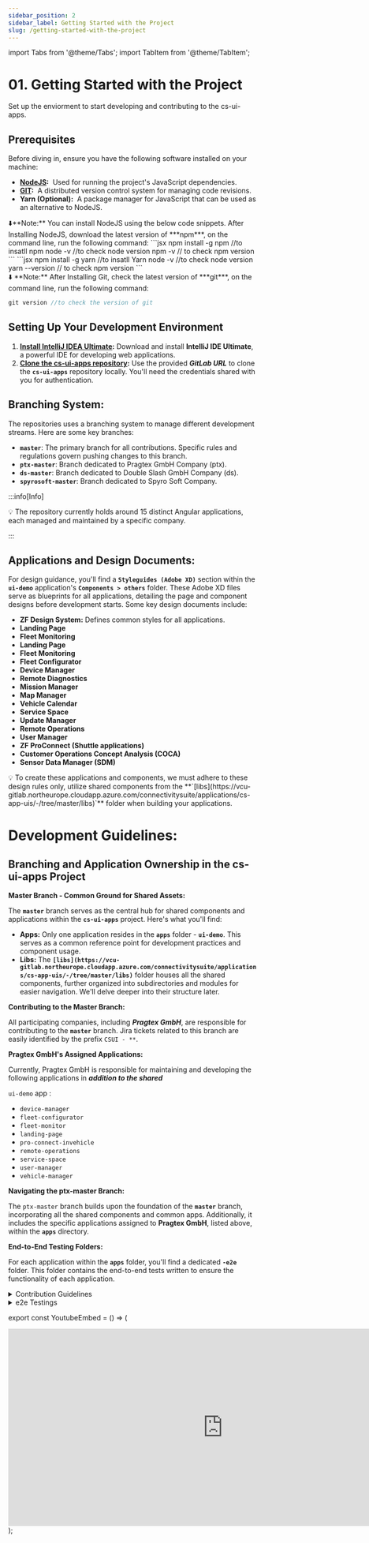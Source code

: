 ```yaml
---
sidebar_position: 2
sidebar_label: Getting Started with the Project
slug: /getting-started-with-the-project
---
```


import Tabs from '@theme/Tabs';
import TabItem from '@theme/TabItem';

# 01. Getting Started with the Project

Set up the enviorment to start developing and contributing to the cs-ui-apps.

<div>
<YoutubeEmbed />
</div>

## **Prerequisites**

Before diving in, ensure you have the following software installed on your machine:

- **[NodeJS](https://docs.npmjs.com/downloading-and-installing-node-js-and-npm):**  Used for running the project's JavaScript dependencies.
- **[GIT](https://git-scm.com/book/en/v2/Getting-Started-Installing-Git):**  A distributed version control system for managing code revisions.
- **Yarn (Optional):**  A package manager for JavaScript that can be used as an alternative to NodeJS.

<aside>
⬇️**Note:** You can install NodeJS using the below code snippets. After Installing NodeJS, download the latest version of ***npm***, on the command line, run the following command:

<Tabs>
  <TabItem value="NPM" label="NPM" default>
 ```jsx
npm install -g npm //to insatll npm
node -v //to check node version
npm -v // to check npm version
```
  </TabItem>

  <TabItem value="YARN" label="YARN">
     ```jsx
npm install -g yarn //to insatll Yarn
node -v //to check node version
yarn --version // to check npm version
```
  </TabItem>

</Tabs>

</aside>

<aside>
⬇️ **Note:** After Installing Git, check the latest version of ***git***, on the command line, run the following command:

```jsx
git version //to check the version of git
```

</aside>

## **Setting Up Your Development Environment**

1. **[Install IntelliJ IDEA Ultimate](https://www.jetbrains.com/idea/download/?section=windows):** Download and install **IntelliJ IDE Ultimate**, a powerful IDE for developing web applications.
2. **[Clone the cs-ui-apps repository](https://vcu-gitlab.northeurope.cloudapp.azure.com/connectivitysuite/applications/cs-):** Use the provided **_GitLab URL_** to clone the **`cs-ui-apps`** repository locally. You'll need the credentials shared with you for authentication.

## **Branching System:**

The repositories uses a branching system to manage different development streams. Here are some key branches:

- **`master`**: The primary branch for all contributions. Specific rules and regulations govern pushing changes to this branch.
- **`ptx-master`**: Branch dedicated to Pragtex GmbH Company (ptx).
- **`ds-master`**: Branch dedicated to Double Slash GmbH Company (ds).
- **`spyrosoft-master`**: Branch dedicated to Spyro Soft Company.

<aside>
:::info[Info]

💡 The repository currently holds around 15 distinct Angular applications, each managed and maintained by a specific company.

:::

</aside>

## **Applications and Design Documents:**

For design guidance, you'll find a **`Styleguides (Adobe XD)`** section within the **`ui-demo`** application's
**`Components > others`** folder. These Adobe XD files serve as blueprints for all applications, detailing the page and component designs before development starts. Some key design documents include:

- **ZF Design System:** Defines common styles for all applications.
- **Landing Page**
- **Fleet Monitoring**
- **Landing Page**
- **Fleet Monitoring**
- **Fleet Configurator**
- **Device Manager**
- **Remote Diagnostics**
- **Mission Manager**
- **Map Manager**
- **Vehicle Calendar**
- **Service Space**
- **Update Manager**
- **Remote Operations**
- **User Manager**
- **ZF ProConnect (Shuttle applications)**
- **Customer Operations Concept Analysis (COCA)**
- **Sensor Data Manager (SDM)**

<aside>
💡 To create these applications and components, we must adhere to these design rules only, utilize shared components from the **`[libs](https://vcu-gitlab.northeurope.cloudapp.azure.com/connectivitysuite/applications/cs-app-uis/-/tree/master/libs)`** folder when building your applications.

</aside>

# **Development Guidelines:**

## **Branching and Application Ownership in the cs-ui-apps Project**

**Master Branch - Common Ground for Shared Assets:**

The **`master`** branch serves as the central hub for shared components and applications within the **`cs-ui-apps`** project. Here's what you'll find:

- **Apps:** Only one application resides in the **`apps`** folder - **`ui-demo`**. This serves as a common reference point for development practices and component usage.
- **Libs:** The **`[libs](https://vcu-gitlab.northeurope.cloudapp.azure.com/connectivitysuite/applications/cs-app-uis/-/tree/master/libs)`** folder houses all the shared components, further organized into subdirectories and modules for easier navigation. We'll delve deeper into their structure later.

**Contributing to the Master Branch:**

All participating companies, including **_Pragtex GmbH_**, are responsible for contributing to the **`master`** branch. Jira tickets related to this branch are easily identified by the prefix `CSUI - **`.

**Pragtex GmbH's Assigned Applications:**

Currently, Pragtex GmbH is responsible for maintaining and developing the following applications in **_addition to the shared_**

`ui-demo` app :

- `device-manager`
- `fleet-configurator`
- `fleet-monitor`
- `landing-page`
- `pro-connect-invehicle`
- `remote-operations`
- `service-space`
- `user-manager`
- `vehicle-manager`

**Navigating the ptx-master Branch:**

The `ptx-master` branch builds upon the foundation of the **`master`** branch, incorporating all the shared components and common apps. Additionally, it includes the specific applications assigned to **Pragtex GmbH**, listed above, within the **`apps`** directory.

**End-to-End Testing Folders:**

For each application within the **`apps`** folder, you'll find a dedicated **`-e2e`** folder. This folder contains the end-to-end tests written to ensure the functionality of each application.

<details>
  <summary>Contribution Guidelines</summary>
  <div>
    <div>Detailed guidelines and regulations governing repository contributions are covered in ***SECTION - 3***: How to contribute.</div>
  </div>
</details>
<details>
  <summary>e2e Testings</summary>
  <div>
    <div>We'll explore this topic further in ***SECTION - 4:*** All about e2e tests.</div>
    <br/>
  </div>
</details>

export const YoutubeEmbed = () => (

  <div style={{width: '100%', height:'100%'}}>
<iframe width="870" height="400" src="https://www.youtube.com/embed/3oOhVm7E40Q?si=V4ONRYMiPF1Xfl0N" title="YouTube video player" frameborder="0" allow="accelerometer; autoplay; clipboard-write; encrypted-media; gyroscope; picture-in-picture; web-share" allowfullscreen></iframe>
  </div>
);
